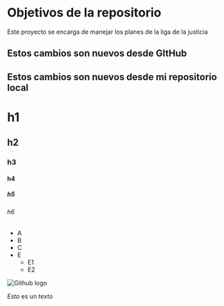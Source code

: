 # Objetivos de la repositorio

Este proyecto se encarga de manejar los planes de la liga de la justicia

## Estos cambios son nuevos desde GItHub
## Estos cambios son nuevos desde mi repositorio local

# h1
## h2
### h3
#### h4
##### h5
###### h6

* A
* B
* C
* E
  * E1
  * E2

![Github logo](https://info.orcid.org/wp-content/uploads/2019/11/github-logo.jpg)

*Esto* es un _texto_
